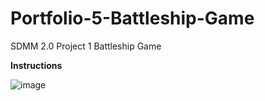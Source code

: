 # Portfolio-5-Battleship-Game
SDMM 2.0 Project 1 Battleship Game

**Instructions**

![image](https://user-images.githubusercontent.com/3602474/76669713-44e13900-6563-11ea-9b31-db968b1ae2ba.png)
